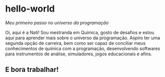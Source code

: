 # hello-world
_Meu primeiro passo no universo da programação_

Oi, aqui é a Nati! Sou mestranda em Química, gosto de desafios
e estou aqui para aprender mais sobre o universo da programação.
Aspiro ter uma segunda opção de carreira, bem como
ser capaz de conciliar meus conhecimentos de química com a programação,
desenvolvendo softwares para instrumentos de análise, simuladores, jogos educacionais e afins.

## E bora trabalhar!
